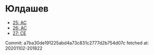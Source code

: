 # Юлдашев
- [25: AC](25.md)
- [26: AC](26.md)
- [27: CE](27.md)

Commit: a7ba30de191225abd4a73c831c2777d2b754d07c
 fetched at: 20201102-201822
